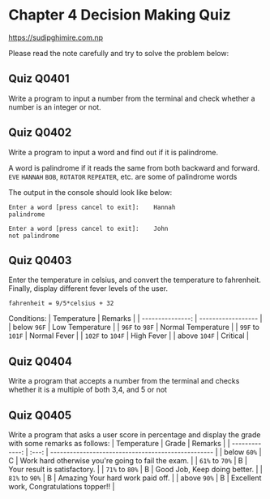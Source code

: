 # Chapter 4 Decision Making Quiz
https://sudipghimire.com.np

Please read the note carefully and try to solve the problem below:


## Quiz Q0401
Write a program to input a number from the terminal and check whether a number is an integer or not.


## Quiz Q0402
Write a program to input a word and find out if it is palindrome.

A word is palindrome if it reads the same from both backward and forward. `EVE` `HANNAH` `BOB`, `ROTATOR` `REPEATER`, etc. are some of palindrome words

The output in the console should look like below:
```
Enter a word [press cancel to exit]:    Hannah
palindrome

Enter a word [press cancel to exit]:    John
not palindrome
```


## Quiz Q0403
Enter the temperature in celsius, and convert the temperature to fahrenheit. Finally, display different fever levels of the user.

`fahrenheit = 9/5*celsius + 32`

Conditions:
|      Temperature | Remarks            |
| ---------------: | ------------------ |
|      below `96F` | Low Temperature    |
|   `96F` to `98F` | Normal Temperature |
|  `99F` to `101F` | Normal Fever       |
| `102F` to `104F` | High Fever         |
|     above `104F` | Critical           |



## Quiz Q0404
Write a program that accepts a number from the terminal and checks whether it is a multiple of both 3,4, and 5 or not


## Quiz Q0405
Write a program that asks a user score in percentage and display the grade with some remarks as follows:
|    Temperature | Grade | Remarks                                            |
| -------------: | :---: | -------------------------------------------------- |
|    below `60%` |   C   | Work hard otherwise you're going to fail the exam. |
| `61%` to `70%` |   B   | Your result is satisfactory.                       |
| `71%` to `80%` |   B   | Good Job, Keep doing better.                       |
| `81%` to `90%` |   B   | Amazing Your hard work paid off.                   |
|    above `90%` |   B   | Excellent work, Congratulations topper!!           |


